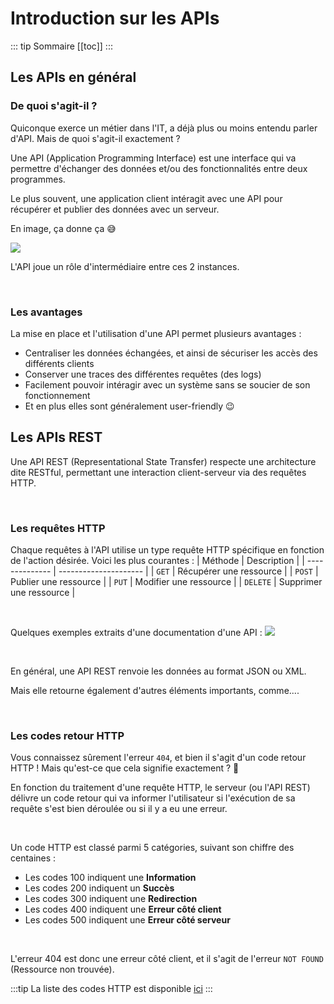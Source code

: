 # Introduction sur les APIs

::: tip Sommaire
[[toc]]
:::

## Les APIs en général
### De quoi s'agit-il ?
Quiconque exerce un métier dans l'IT, a déjà plus ou moins entendu parler d'API. Mais de quoi s'agit-il exactement ?

Une API (Application Programming Interface) est une interface qui va permettre d'échanger des données et/ou des fonctionnalités entre deux programmes.

Le plus souvent, une application client intéragit avec une API pour récupérer et publier des données avec un serveur.

En image, ça donne ça 😅

![](./assets_apis/API_Infra.png)

L'API joue un rôle d'intermédiaire entre ces 2 instances.

<br>

### Les avantages

La mise en place et l'utilisation d'une API permet plusieurs avantages :
* Centraliser les données échangées, et ainsi de sécuriser les accès des différents clients
* Conserver une traces des différentes requêtes (des logs)
* Facilement pouvoir intéragir avec un système sans se soucier de son fonctionnement
* Et en plus elles sont généralement user-friendly 😉

## Les APIs REST
Une API REST (Representational State Transfer) respecte une architecture dite RESTful, permettant une interaction client-serveur via des requêtes HTTP.

<br>

### Les requêtes HTTP
Chaque requêtes à l'API utilise un type requête HTTP spécifique en fonction de l'action désirée. Voici les plus courantes :
| Méthode | Description |
| -------------- | --------------------- |
| `GET`  | Récupérer une ressource |
| `POST` | Publier une ressource |
| `PUT` | Modifier une ressource |
| `DELETE` | Supprimer une ressource |

<br>

Quelques exemples extraits d'une documentation d'une API :
![](./assets_apis/routes.png)

<br>

En général, une API REST renvoie les données au format JSON ou XML.

Mais elle retourne également d'autres éléments importants, comme....

<br>

### Les codes retour HTTP
Vous connaissez sûrement l'erreur `404`, et bien il s'agit d'un code retour HTTP ! Mais qu'est-ce que cela signifie exactement ? 🤔

En fonction du traitement d'une requête HTTP, le serveur (ou l'API REST) délivre un code retour qui va informer l'utilisateur si l'exécution de sa requête s'est bien déroulée ou si il y a eu une erreur.

<br>

Un code HTTP est classé parmi 5 catégories, suivant son chiffre des centaines :
* Les codes 100 indiquent une **Information**
* Les codes 200 indiquent un **Succès**
* Les codes 300 indiquent une **Redirection**
* Les codes 400 indiquent une **Erreur côté client**
* Les codes 500 indiquent une **Erreur côté serveur**

<br>

L'erreur 404 est donc une erreur côté client, et il s'agit de l'erreur `NOT FOUND` (Ressource non trouvée).

:::tip
La liste des codes HTTP est disponible [ici](https://fr.wikipedia.org/wiki/Liste_des_codes_HTTP#Codes_d'%C3%A9tat)
:::